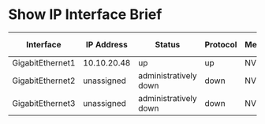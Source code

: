 
# Show IP Interface Brief
| Interface | IP Address | Status | Protocol | Method | Interface is OK |
| --------- | ---------- | ------ | -------- | ------ | --------------- |
| GigabitEthernet1 | 10.10.20.48 | up | up | NVRAM | YES |
| GigabitEthernet2 | unassigned | administratively down | down | NVRAM | YES |
| GigabitEthernet3 | unassigned | administratively down | down | NVRAM | YES |